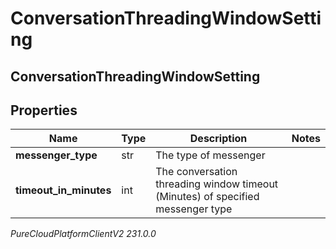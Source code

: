 # ConversationThreadingWindowSetting

## ConversationThreadingWindowSetting

## Properties

|Name | Type | Description | Notes|
|------------ | ------------- | ------------- | -------------|
| **messenger_type** | str | The type of messenger | |
| **timeout_in_minutes** | int | The conversation threading window timeout (Minutes) of specified messenger type | |



_PureCloudPlatformClientV2 231.0.0_
